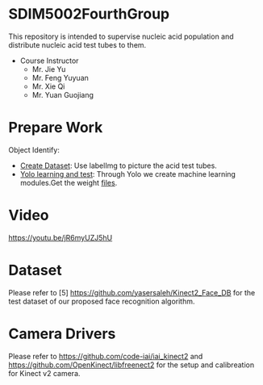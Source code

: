 # SDIM5002FourthGroup
This repository is intended to supervise nucleic acid population and distribute nucleic acid test tubes to them.

- Course Instructor
  - Mr. Jie Yu
  - Mr. Feng Yuyuan
  - Mr. Xie Qi
  - Mr. Yuan Guojiang
# Prepare Work

Object Identify:
 - [Create Dataset](./yolov5/yolo/): Use labelImg to picture the acid test tubes.
 - [Yolo learning and test](./yolov5/yolo/): Through Yolo we create machine learning modules.Get the weight [files](/.best.pt).

# Video
https://youtu.be/jR6myUZJ5hU

# Dataset
Please refer to [5]	https://github.com/yasersaleh/Kinect2_Face_DB for the test dataset of our proposed face recognition algorithm. 

# Camera Drivers
Please refer to https://github.com/code-iai/iai_kinect2 and https://github.com/OpenKinect/libfreenect2 for the setup and calibreation for Kinect v2 camera.
